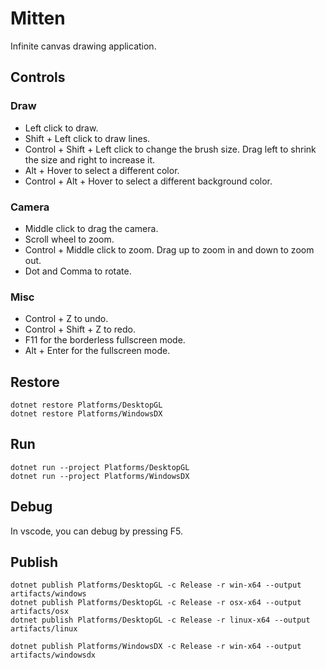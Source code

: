# Mitten
Infinite canvas drawing application.

## Controls

### Draw

* Left click to draw.
* Shift + Left click to draw lines.
* Control + Shift + Left click to change the brush size. Drag left to shrink the size and right to increase it.
* Alt + Hover to select a different color.
* Control + Alt + Hover to select a different background color.

### Camera

* Middle click to drag the camera.
* Scroll wheel to zoom.
* Control + Middle click to zoom. Drag up to zoom in and down to zoom out.
* Dot and Comma to rotate.

### Misc

* Control + Z to undo.
* Control + Shift + Z to redo.
* F11 for the borderless fullscreen mode.
* Alt + Enter for the fullscreen mode.

## Restore

```
dotnet restore Platforms/DesktopGL
dotnet restore Platforms/WindowsDX
```

## Run

```
dotnet run --project Platforms/DesktopGL
dotnet run --project Platforms/WindowsDX
```

## Debug

In vscode, you can debug by pressing F5.

## Publish

```
dotnet publish Platforms/DesktopGL -c Release -r win-x64 --output artifacts/windows
dotnet publish Platforms/DesktopGL -c Release -r osx-x64 --output artifacts/osx
dotnet publish Platforms/DesktopGL -c Release -r linux-x64 --output artifacts/linux
```

```
dotnet publish Platforms/WindowsDX -c Release -r win-x64 --output artifacts/windowsdx
```
